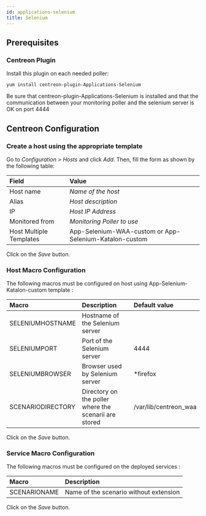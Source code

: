 ```yaml
---
id: applications-selenium
title: Selenium
---
```


## Prerequisites

### Centreon Plugin

Install this plugin on each needed poller:

``` shell
yum install centreon-plugin-Applications-Selenium
```

Be sure that centreon-plugin-Applications-Selenium is installed and that the
communication between your monitoring poller and the selenium server is OK on
port 4444

## Centreon Configuration

### Create a host using the appropriate template

Go to *Configuration \> Hosts* and click *Add*. Then, fill the form as shown by
the following table:

| Field                   | Value                                                  |
| :---------------------- | :----------------------------------------------------- |
| Host name               | *Name of the host*                                     |
| Alias                   | *Host description*                                     |
| IP                      | *Host IP Address*                                      |
| Monitored from          | *Monitoring Poller to use*                             |
| Host Multiple Templates | App-Selenium-WAA-custom or App-Selenium-Katalon-custom |

Click on the *Save* button.

### Host Macro Configuration

The following macros must be configured on host using
App-Selenium-Katalon-custom template :

| Macro             | Description                                           | Default value          |
| :---------------- | :---------------------------------------------------- | :--------------------- |
| SELENIUMHOSTNAME  | Hostname of the Selenium server                       |                        |
| SELENIUMPORT      | Port of the Selenium server                           | 4444                   |
| SELENIUMBROWSER   | Browser used by Selenium server                       | \*firefox              |
| SCENARIODIRECTORY | Directory on the poller where the scenarii are stored | /var/lib/centreon\_waa |

Click on the *Save* button.

### Service Macro Configuration

The following macros must be configured on the deployed services :

| Macro        | Description                            |
| :----------- | :------------------------------------- |
| SCENARIONAME | Name of the scenario without extension |

Click on the *Save* button.
